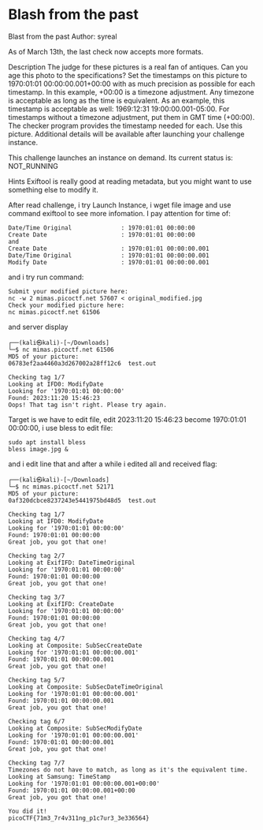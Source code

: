 # Blash from the past
Blast from the past
Author: syreal

As of March 13th, the last check now accepts more formats.

Description
The judge for these pictures is a real fan of antiques. Can you age this photo to the specifications?
Set the timestamps on this picture to 1970:01:01 00:00:00.001+00:00 with as much precision as possible for each timestamp. In this example, +00:00 is a timezone adjustment. Any timezone is acceptable as long as the time is equivalent. As an example, this timestamp is acceptable as well: 1969:12:31 19:00:00.001-05:00. For timestamps without a timezone adjustment, put them in GMT time (+00:00). The checker program provides the timestamp needed for each.
Use this picture.
Additional details will be available after launching your challenge instance.

This challenge launches an instance on demand.
Its current status is: NOT_RUNNING

Hints 
Exiftool is really good at reading metadata, but you might want to use something else to modify it.

After read challenge, i try Launch Instance, i wget file image and use command exiftool to see more infomation. I pay attention for time of:
```
Date/Time Original              : 1970:01:01 00:00:00
Create Date                     : 1970:01:01 00:00:00
and
Create Date                     : 1970:01:01 00:00:00.001
Date/Time Original              : 1970:01:01 00:00:00.001
Modify Date                     : 1970:01:01 00:00:00.001
```
and i try run command:
```
Submit your modified picture here:
nc -w 2 mimas.picoctf.net 57607 < original_modified.jpg
Check your modified picture here:
nc mimas.picoctf.net 61506
```
and server display 
```
┌──(kali㉿kali)-[~/Downloads]
└─$ nc mimas.picoctf.net 61506
MD5 of your picture:
06783ef2aa4460a3d267002a28ff12c6  test.out

Checking tag 1/7
Looking at IFD0: ModifyDate
Looking for '1970:01:01 00:00:00'
Found: 2023:11:20 15:46:23
Oops! That tag isn't right. Please try again.
```
Target is we have to edit file, edit 2023:11:20 15:46:23 become 1970:01:01 00:00:00, i use bless to edit file:
```
sudo apt install bless
bless image.jpg &
```
and i edit line that and after a while i edited all and received flag:
```
┌──(kali㉿kali)-[~/Downloads]
└─$ nc mimas.picoctf.net 52171                             
MD5 of your picture:
0af320dcbce8237243e5441975bd48d5  test.out

Checking tag 1/7
Looking at IFD0: ModifyDate
Looking for '1970:01:01 00:00:00'
Found: 1970:01:01 00:00:00
Great job, you got that one!

Checking tag 2/7
Looking at ExifIFD: DateTimeOriginal
Looking for '1970:01:01 00:00:00'
Found: 1970:01:01 00:00:00
Great job, you got that one!

Checking tag 3/7
Looking at ExifIFD: CreateDate
Looking for '1970:01:01 00:00:00'
Found: 1970:01:01 00:00:00
Great job, you got that one!

Checking tag 4/7
Looking at Composite: SubSecCreateDate
Looking for '1970:01:01 00:00:00.001'
Found: 1970:01:01 00:00:00.001
Great job, you got that one!

Checking tag 5/7
Looking at Composite: SubSecDateTimeOriginal
Looking for '1970:01:01 00:00:00.001'
Found: 1970:01:01 00:00:00.001
Great job, you got that one!

Checking tag 6/7
Looking at Composite: SubSecModifyDate
Looking for '1970:01:01 00:00:00.001'
Found: 1970:01:01 00:00:00.001
Great job, you got that one!

Checking tag 7/7
Timezones do not have to match, as long as it's the equivalent time.
Looking at Samsung: TimeStamp
Looking for '1970:01:01 00:00:00.001+00:00'
Found: 1970:01:01 00:00:00.001+00:00
Great job, you got that one!

You did it!
picoCTF{71m3_7r4v311ng_p1c7ur3_3e336564}
```
